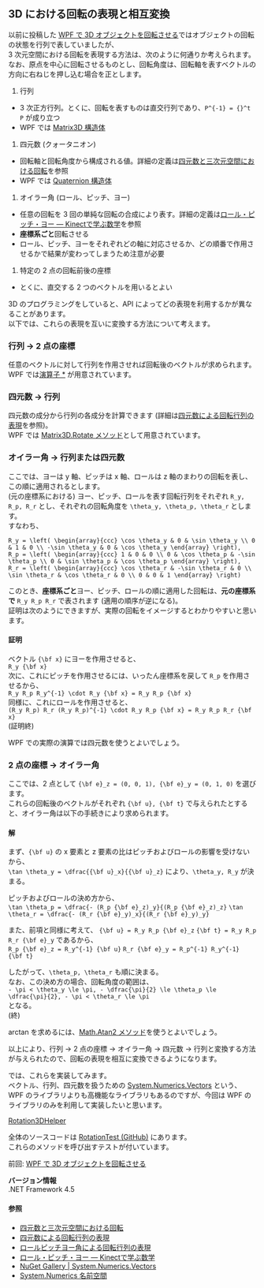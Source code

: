 ## 3D における回転の表現と相互変換

以前に投稿した [WPF で 3D オブジェクトを回転させる](WPF-3D-Rotation.md)ではオブジェクトの回転の状態を行列で表していましたが、  
3 次元空間における回転を表現する方法は、次のように何通りか考えられます。  
なお、原点を中心に回転させるものとし、回転角度は、回転軸を表すベクトルの方向に右ねじを押し込む場合を正とします。

1. 行列
  - 3 次正方行列。とくに、回転を表すものは直交行列であり、`P^{-1} = {}^t P` が成り立つ
  - WPF では [Matrix3D 構造体](https://msdn.microsoft.com/ja-jp/library/system.windows.media.media3d.matrix3d.aspx)
1. 四元数 (クォータニオン)
  - 回転軸と回転角度から構成される値。詳細の定義は[四元数と三次元空間における回転](http://mathtrain.jp/quaternion)を参照
  - WPF では [Quaternion 構造体](https://msdn.microsoft.com/ja-jp/library/system.windows.media.media3d.quaternion.aspx)
1. オイラー角 (ロール、ピッチ、ヨー)
  - 任意の回転を 3 回の単純な回転の合成により表す。詳細の定義は[ロール・ピッチ・ヨー ― Kinectで学ぶ数学](http://www.buildinsider.net/small/bookkinectv2/0804)を参照
  - **座標系ごと**回転させる
  - ロール、ピッチ、ヨーをそれぞれどの軸に対応させるか、どの順番で作用させるかで結果が変わってしまうため注意が必要
1. 特定の 2 点の回転前後の座標
  - とくに、直交する 2 つのベクトルを用いるとよい

3D のプログラミングをしていると、API によってどの表現を利用するかが異なることがあります。  
以下では、これらの表現を互いに変換する方法について考えます。

### 行列 → 2 点の座標
任意のベクトルに対して行列を作用させれば回転後のベクトルが求められます。  
WPF では[演算子 *](https://msdn.microsoft.com/ja-jp/library/ms603921.aspx) が用意されています。

### 四元数 → 行列
四元数の成分から行列の各成分を計算できます (詳細は[四元数による回転行列の表現](http://physmath.main.jp/src/quaternion-rotation.html)を参照)。  
WPF では [Matrix3D.Rotate メソッド](https://msdn.microsoft.com/ja-jp/library/system.windows.media.media3d.matrix3d.rotate.aspx)として用意されています。

### オイラー角 → 行列または四元数
ここでは、ヨーは y 軸、ピッチは x 軸、ロールは z 軸のまわりの回転を表し、この順に適用されるとします。  
(元の座標系における) ヨー、ピッチ、ロールを表す回転行列をそれぞれ `R_y, R_p, R_r` とし、それぞれの回転角度を `\theta_y, \theta_p, \theta_r` とします。  
すなわち、

```
R_y = \left( \begin{array}{ccc} \cos \theta_y & 0 & \sin \theta_y \\ 0 & 1 & 0 \\ -\sin \theta_y & 0 & \cos \theta_y \end{array} \right), 
R_p = \left( \begin{array}{ccc} 1 & 0 & 0 \\ 0 & \cos \theta_p & -\sin \theta_p \\ 0 & \sin \theta_p & \cos \theta_p \end{array} \right), 
R_r = \left( \begin{array}{ccc} \cos \theta_r & -\sin \theta_r & 0 \\ \sin \theta_r & \cos \theta_r & 0 \\ 0 & 0 & 1 \end{array} \right)
```

このとき、**座標系ごと**ヨー、ピッチ、ロールの順に適用した回転は、**元の座標系で** `R_y R_p R_r` で表されます (適用の順序が逆になる)。  
証明は次のようにできますが、実際の回転をイメージするとわかりやすいと思います。

#### 証明
ベクトル `{\bf x}` にヨーを作用させると、  
`R_y {\bf x}`  
次に、これにピッチを作用させるには、いったん座標系を戻して `R_p` を作用させるから、  
`R_y R_p R_y^{-1} \cdot R_y {\bf x} = R_y R_p {\bf x}`  
同様に、これにロールを作用させると、  
`(R_y R_p) R_r (R_y R_p)^{-1} \cdot R_y R_p {\bf x} = R_y R_p R_r {\bf x}`  
(証明終)

WPF での実際の演算では四元数を使うとよいでしょう。

### 2 点の座標 → オイラー角
ここでは、2 点として `{\bf e}_z = (0, 0, 1), {\bf e}_y = (0, 1, 0)` を選びます。  
これらの回転後のベクトルがそれぞれ `{\bf u}, {\bf t}` で与えられたとすると、オイラー角は以下の手続きにより求められます。

#### 解
まず、`{\bf u}` の x 要素と z 要素の比はピッチおよびロールの影響を受けないから、  
`\tan \theta_y = \dfrac{{\bf u}_x}{{\bf u}_z}`
により、`\theta_y, R_y` が決まる。

ピッチおよびロールの決め方から、  
`\tan \theta_p = \dfrac{- (R_p {\bf e}_z)_y}{(R_p {\bf e}_z)_z}`
`\tan \theta_r = \dfrac{- (R_r {\bf e}_y)_x}{(R_r {\bf e}_y)_y}`

また、前項と同様に考えて、
`{\bf u} = R_y R_p {\bf e}_z`
`{\bf t} = R_y R_p R_r {\bf e}_y`
であるから、  
`R_p {\bf e}_z = R_y^{-1} {\bf u}`
`R_r {\bf e}_y = R_p^{-1} R_y^{-1} {\bf t}`

したがって、`\theta_p, \theta_r` も順に決まる。  
なお、この決め方の場合、回転角度の範囲は、  
`- \pi < \theta_y \le \pi, - \dfrac{\pi}{2} \le \theta_p \le \dfrac{\pi}{2}, - \pi < \theta_r \le \pi`  
となる。  
(終)

arctan を求めるには、[Math.Atan2 メソッド](https://msdn.microsoft.com/ja-jp/library/system.math.atan2.aspx)を使うとよいでしょう。

以上により、行列 → 2 点の座標 → オイラー角 → 四元数 → 行列と変換する方法が与えられたので、回転の表現を相互に変換できるようになります。

では、これらを実装してみます。  
ベクトル、行列、四元数を扱うための [System.Numerics.Vectors](https://www.nuget.org/packages/System.Numerics.Vectors/) という、WPF のライブラリよりも高機能なライブラリもあるのですが、今回は WPF のライブラリのみを利用して実装したいと思います。

[Rotation3DHelper](https://gist.github.com/sakapon/9ab43c8b90fd266ae61d764c307a3f86)

全体のソースコードは [RotationTest (GitHub)](https://github.com/sakapon/Samples-2016/tree/master/Wpf3DSample/RotationTest) にあります。  
これらのメソッドを呼び出すテストが付いています。

前回: [WPF で 3D オブジェクトを回転させる](WPF-3D-Rotation.md)

**バージョン情報**  
.NET Framework 4.5

#### 参照
- [四元数と三次元空間における回転](http://mathtrain.jp/quaternion)
- [四元数による回転行列の表現](http://physmath.main.jp/src/quaternion-rotation.html)
- [ロールピッチヨー角による回転行列の表現](http://physmath.main.jp/src/roll-pitch-yaw.html)
- [ロール・ピッチ・ヨー ― Kinectで学ぶ数学](http://www.buildinsider.net/small/bookkinectv2/0804)
- [NuGet Gallery | System.Numerics.Vectors](https://www.nuget.org/packages/System.Numerics.Vectors/)
- [System.Numerics 名前空間](https://msdn.microsoft.com/ja-jp/library/system.numerics.aspx)
